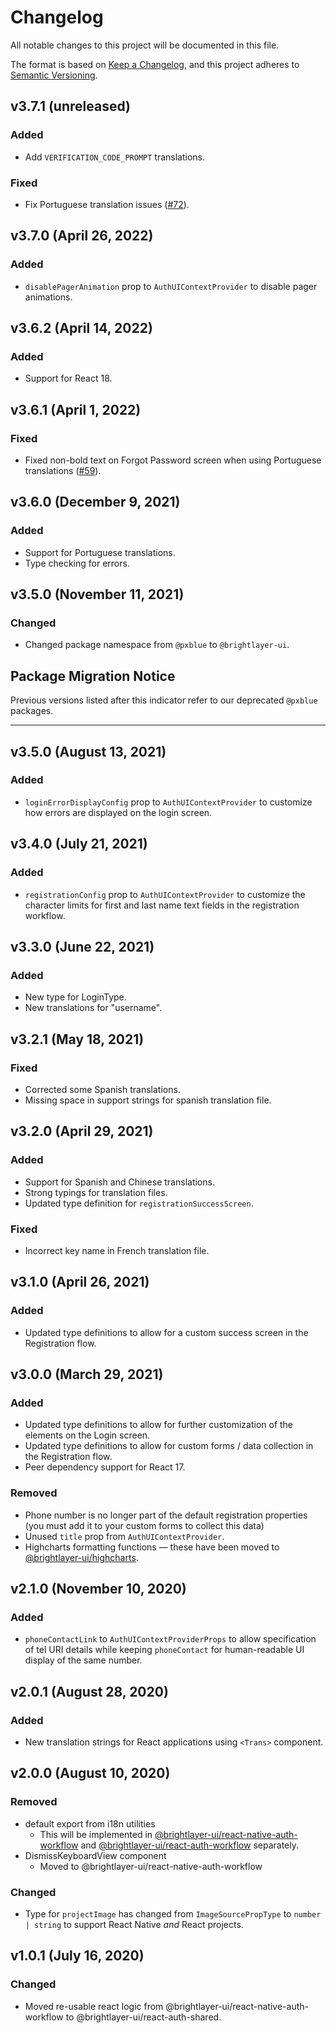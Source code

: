 # Changelog

All notable changes to this project will be documented in this file.

The format is based on [Keep a Changelog](https://keepachangelog.com/en/1.0.0/),
and this project adheres to [Semantic Versioning](https://semver.org/spec/v2.0.0.html).

## v3.7.1 (unreleased)

### Added

-   Add `VERIFICATION_CODE_PROMPT` translations.

### Fixed

-   Fix Portuguese translation issues ([#72](https://github.com/brightlayer-ui/react-auth-shared/issues/72)).

## v3.7.0 (April 26, 2022)

### Added

-   `disablePagerAnimation` prop to `AuthUIContextProvider` to disable pager animations.

## v3.6.2 (April 14, 2022)

### Added

-   Support for React 18.

## v3.6.1 (April 1, 2022)

### Fixed

-   Fixed non-bold text on Forgot Password screen when using Portuguese translations ([#59](https://github.com/brightlayer-ui/react-auth-shared/issues/59)).

## v3.6.0 (December 9, 2021)

### Added

-   Support for Portuguese translations.
-   Type checking for errors.

## v3.5.0 (November 11, 2021)

### Changed

-   Changed package namespace from `@pxblue` to `@brightlayer-ui`.

## Package Migration Notice

Previous versions listed after this indicator refer to our deprecated `@pxblue` packages.

---

## v3.5.0 (August 13, 2021)

### Added

-   `loginErrorDisplayConfig` prop to `AuthUIContextProvider` to customize how errors are displayed on the login screen.

## v3.4.0 (July 21, 2021)

### Added

-   `registrationConfig` prop to `AuthUIContextProvider` to customize the character limits for first and last name text fields in the registration workflow.

## v3.3.0 (June 22, 2021)

### Added

-   New type for LoginType.
-   New translations for "username".

## v3.2.1 (May 18, 2021)

### Fixed

-   Corrected some Spanish translations.
-   Missing space in support strings for spanish translation file.

## v3.2.0 (April 29, 2021)

### Added

-   Support for Spanish and Chinese translations.
-   Strong typings for translation files.
-   Updated type definition for `registrationSuccessScreen`.

### Fixed

-   Incorrect key name in French translation file.

## v3.1.0 (April 26, 2021)

### Added

-   Updated type definitions to allow for a custom success screen in the Registration flow.

## v3.0.0 (March 29, 2021)

### Added

-   Updated type definitions to allow for further customization of the elements on the Login screen.
-   Updated type definitions to allow for custom forms / data collection in the Registration flow.
-   Peer dependency support for React 17.

### Removed

-   Phone number is no longer part of the default registration properties (you must add it to your custom forms to collect this data)
-   Unused `title` prop from `AuthUIContextProvider`.
-   Highcharts formatting functions — these have been moved to [@brightlayer-ui/highcharts](https://www.npmjs.com/package/@brightlayer-ui/highcharts).

## v2.1.0 (November 10, 2020)

### Added

-   `phoneContactLink` to `AuthUIContextProviderProps` to allow specification of tel URI details while keeping `phoneContact` for human-readable UI display of the same number.

## v2.0.1 (August 28, 2020)

### Added

-   New translation strings for React applications using `<Trans>` component.

## v2.0.0 (August 10, 2020)

### Removed

-   default export from i18n utilities
    -   This will be implemented in [@brightlayer-ui/react-native-auth-workflow](https://www.npmjs.com/package/@brightlayer-ui/react-native-auth-workflow) and [@brightlayer-ui/react-auth-workflow](https://www.npmjs.com/package/@brightlayer-ui/react-auth-workflow) separately.
-   DismissKeyboardView component
    -   Moved to @brightlayer-ui/react-native-auth-workflow

### Changed

-   Type for `projectImage` has changed from `ImageSourcePropType` to `number | string` to support React Native _and_ React projects.

## v1.0.1 (July 16, 2020)

### Changed

-   Moved re-usable react logic from @brightlayer-ui/react-native-auth-workflow to @brightlayer-ui/react-auth-shared.
